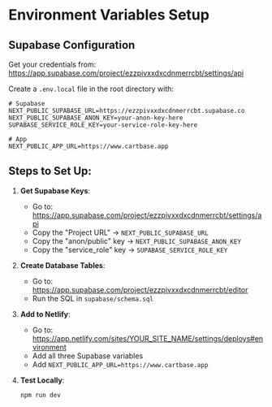 # Environment Variables Setup

## Supabase Configuration

Get your credentials from: https://app.supabase.com/project/ezzpivxxdxcdnmerrcbt/settings/api

Create a `.env.local` file in the root directory with:

```env
# Supabase
NEXT_PUBLIC_SUPABASE_URL=https://ezzpivxxdxcdnmerrcbt.supabase.co
NEXT_PUBLIC_SUPABASE_ANON_KEY=your-anon-key-here
SUPABASE_SERVICE_ROLE_KEY=your-service-role-key-here

# App
NEXT_PUBLIC_APP_URL=https://www.cartbase.app
```

## Steps to Set Up:

1. **Get Supabase Keys**:
   - Go to: https://app.supabase.com/project/ezzpivxxdxcdnmerrcbt/settings/api
   - Copy the "Project URL" → `NEXT_PUBLIC_SUPABASE_URL`
   - Copy the "anon/public" key → `NEXT_PUBLIC_SUPABASE_ANON_KEY`
   - Copy the "service_role" key → `SUPABASE_SERVICE_ROLE_KEY`

2. **Create Database Tables**:
   - Go to: https://app.supabase.com/project/ezzpivxxdxcdnmerrcbt/editor
   - Run the SQL in `supabase/schema.sql`

3. **Add to Netlify**:
   - Go to: https://app.netlify.com/sites/YOUR_SITE_NAME/settings/deploys#environment
   - Add all three Supabase variables
   - Add `NEXT_PUBLIC_APP_URL=https://www.cartbase.app`

4. **Test Locally**:
   ```bash
   npm run dev
   ```

